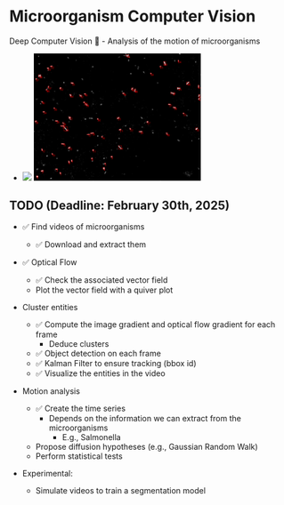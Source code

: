 # Microorganism Computer Vision

Deep Computer Vision 🦠 - Analysis of the motion of microorganisms

- <img src="./resources/results/342843_original.gif" width="300" /> <img src="./resources/results/342843_transformed.gif" width="300" />

## TODO (Deadline: February 30th, 2025)

- ✅ Find videos of microorganisms
    - ✅ Download and extract them
- ✅ Optical Flow
    - ✅ Check the associated vector field
    - Plot the vector field with a quiver plot
- Cluster entities
    - ✅ Compute the image gradient and optical flow gradient for each frame
        - Deduce clusters
    - ✅ Object detection on each frame 
    - ✅ Kalman Filter to ensure tracking (bbox id)
    - ✅ Visualize the entities in the video
- Motion analysis
    - ✅ Create the time series
        - Depends on the information we can extract from the microorganisms
            - E.g., Salmonella
    - Propose diffusion hypotheses (e.g., Gaussian Random Walk)
    - Perform statistical tests

- Experimental:
    - Simulate videos to train a segmentation model